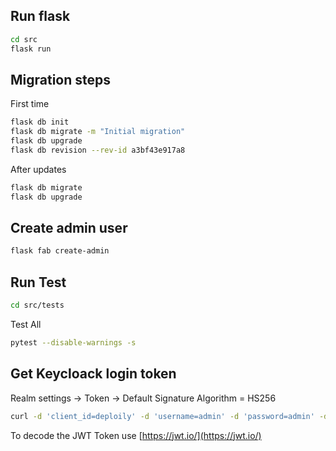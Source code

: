 
## Run  flask

```bash
cd src
flask run 
```
## Migration steps 
First time
```bash
flask db init
flask db migrate -m "Initial migration"
flask db upgrade
flask db revision --rev-id a3bf43e917a8
```
After updates 
```bash
flask db migrate
flask db upgrade
```
## Create admin user

```bash
flask fab create-admin
```

## Run Test
```bash
cd src/tests  
```
Test All
```bash
pytest --disable-warnings -s
```
## Get Keycloack login token 

Realm settings -> Token -> Default Signature Algorithm = HS256

```bash
curl -d 'client_id=deploily' -d 'username=admin' -d 'password=admin' -d 'grant_type=password' -d 'scope=email profile roles'  -d 'client_secret=FAeWEWMYITflz5QwuWwFsW5hsgZNbQxn' 'https://auth.deploily.cloud/realms/myrealm/protocol/openid-connect/token'
```


To decode the JWT Token use [https://jwt.io/](https://jwt.io/)